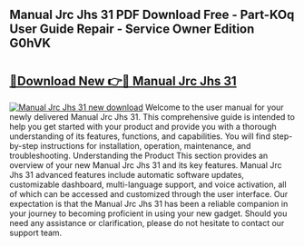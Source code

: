 ## Manual Jrc Jhs 31 PDF Download Free - Part-KOq User Guide Repair - Service Owner Edition G0hVK

# <h2><a href="http://bc67983.oget.top/?id=Manual+Jrc+Jhs+31">🔗Download New 👉🔴 Manual Jrc Jhs 31</a></h2>

[![Manual Jrc Jhs 31 new download](https://i.imgur.com/5g1atiW.png)](http://bc67983.oget.top/?id=Manual+Jrc+Jhs+31)
Welcome to the user manual for your newly delivered Manual Jrc Jhs 31. This comprehensive guide is intended to help you get started with your product and provide you with a thorough understanding of its features, functions, and capabilities. You will find step-by-step instructions for installation, operation, maintenance, and troubleshooting. Understanding the Product This section provides an overview of your new Manual Jrc Jhs 31 and its key features. Manual Jrc Jhs 31 advanced features include automatic software updates, customizable dashboard, multi-language support, and voice activation, all of which can be accessed and customized through the user interface. Our expectation is that the Manual Jrc Jhs 31 has been a reliable companion in your journey to becoming proficient in using your new gadget. Should you need any assistance or clarification, please do not hesitate to contact our support team.
